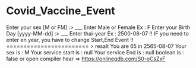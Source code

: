 # Covid_Vaccine_Event
Enter your sex [M or FM] :> ___   Enter Male or Female Ex :  F
Enter your Birth Day [yyyy-MM-dd] :> ___ Enter thai-year Ex : 2500-08-07 !! IF you need to enter en year, you have to change Start,End Event !!
======================== > resalt
You are 65 in 2565-08-07
Your sex is : M
Your service start is : null
Your service End is : null
boolean is : false
or open compiler hear => https://onlinegdb.com/S0-oCsZxF
